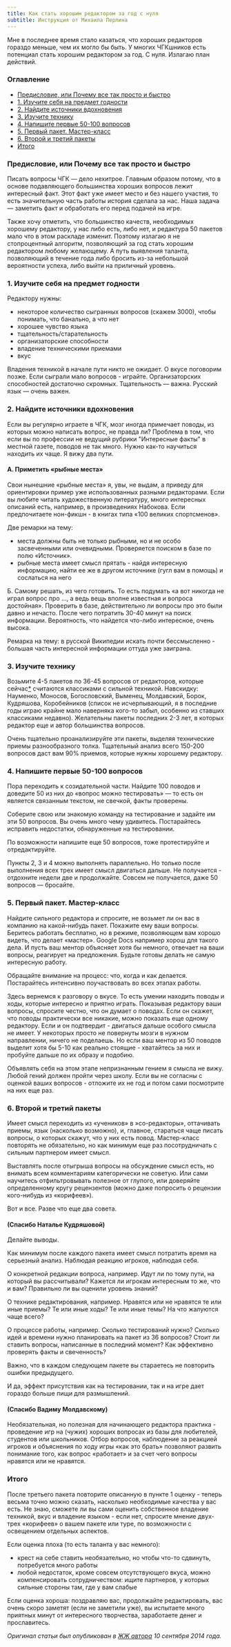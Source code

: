 ```yaml
---
title: Как стать хорошим редактором за год с нуля
subtitle: Инструкция от Михаила Перлина
---
```


Мне в последнее время стало казаться, что хороших редакторов гораздо меньше, чем их могло бы быть. У многих ЧГКшников есть потенциал стать хорошим редактором за год. С нуля. Излагаю план действий.

### Оглавление
- [Предисловие, или Почему все так просто и быстро](#preface)
- [1. Изучите себя на предмет годности](#chapter-one)
- [2. Найдите источники вдохновения](#chapter-two)
- [3. Изучите технику](#chapter-three)
- [4. Напишите первые 50-100 вопросов](#chapter-four)
- [5. Первый пакет. Мастер-класс](#chapter-five)
- [6. Второй и третий пакеты](#chapter-six)
- [Итого](#sum)

### Предисловие, или Почему все так просто и быстро <a name="preface"></a>

Писать вопросы ЧГК — дело нехитрое. Главным образом потому, что в основе подавляющего большинства хороших вопросов лежит интересный факт. Этот факт уже имеет место и без нашего участия, то есть значительную часть работы история сделала за нас. Наша задача — заметить факт и обработать его перед подачей на игре.

Также хочу отметить, что большинство качеств, необходимых хорошему редактору, у нас либо есть, либо нет, и редактура 50 пакетов мало что в этом раскладе изменит. Поэтому излагаю я не стопроцентный алгоритм, позволяющий за год стать хорошим редактором любому желающему. А путь выявления таланта, позволяющий в течение года либо бросить из-за небольшой вероятности успеха, либо выйти на приличный уровень.

### 1. Изучите себя на предмет годности <a name="chapter-one"></a>

Редактору нужны:
- некоторое количество сыгранных вопросов (скажем 3000), чтобы понимать, что банально, а что нет
- хорошее чувство языка
- тщательность/старательность
- организаторские способности
- владение техническими приемами
- вкус

Владения техникой в начале пути никто не ожидает. О вкусе поговорим позже. Если сыграли мало вопросов - играйте. Организаторских способностей достаточно скромных. Тщательность — важна. Русский язык — очень важен.

### 2. Найдите источники вдохновения <a name="chapter-two"></a>

Если вы регулярно играете в ЧГК, мозг иногда примечает поводы, из которых можно написать вопрос, не правда ли? Проблема в том, что если вы по профессии не ведущий рубрики "Интересные факты" в местной газете, поводов не так много. Нужно как-то научиться находить их чаще. Я вижу два пути.

#### А. Приметить «рыбные места»

Свои нынешние «рыбные места» я, увы, не выдам, а приведу для ориентировки пример уже использованных разными редакторами. Если вы любите читать художественную литературу, много интересных описаний есть, например, в произведениях Набокова. Если предпочитаете нон-фикшн - в книгах типа «100 великих спортсменов».

Две ремарки на тему:
- места должны быть не только рыбными, но и не особо засвеченными или очевидными. Проверяется поиском в базе по полю «Источник».
- рыбные места имеет смысл прятать - найдя интересную информацию, найти ее же в другом источнике (гугл вам в помощь) и сослаться на него

Б. Самому решать, из чего готовить. То есть подумать «а вот никогда не играл вопрос про ..., а ведь вещь вполне известная и вопроса достойная». Проверить в базе, действительно ли вопросы про это были давно и нечасто. После чего потратить 30-40 минут на поиск информации. Вероятность, что найдется что-либо интересное, очень высока.

Ремарка на тему: в русской Википедии искать почти бессмысленно - большая часть интересной информации оттуда уже заиграна.

### 3. Изучите технику <a name="chapter-three"></a>

Возьмите 4-5 пакетов по 36-45 вопросов от редакторов, которые сейчас[\*](#note) считаются классиками с сильной техникой. Навскидку: Науменко, Моносов, Богословский, Выменец, Молдавский, Борок, Кудряшова, Коробейников (список не исчерпывающий, я в последние годы играю крайне мало наверняка кого-то забыл, особенно из ставших классиками недавно). Желательны пакеты последних 2-3 лет, в которых редактор еще и автор большинства вопросов.

Очень тщательно проанализируйте эти пакеты, выделяя технические приемы разнообразного толка. Тщательный анализ всего 150-200 вопросов даст вам 90% приемов, которые нужны хорошему редактору.

### 4. Напишите первые 50-100 вопросов <a name="chapter-four"></a>

Пора переходить к созидательной части. Найдите 100 поводов и доведите 50 из них до «вопрос можно тестировать» — то есть он является связанным текстом, не свечкой, факты проверены.

Соберите свою или знакомую команду на тестирование и задайте им эти 50 вопросов. Вы очень много чему удивитесь. Постарайтесь исправить недостатки, обнаруженные на тестировании.

По возможности напишите еще 50 вопросов, тоже протестируйте и отредактируйте.

Пункты 2, 3 и 4 можно выполнять параллельно. Но только после выполнения всех трех имеет смысл двигаться дальше. Не получается - отдохните недели две и продолжайте. Совсем не получается, даже 50 вопросов — бросайте.

### 5. Первый пакет. Мастер-класс <a name="chapter-five"></a>

Найдите сильного редактора и спросите, не возьмет ли он вас в компанию на какой-нибудь пакет. Покажите ему ваши вопросы. Беритесь работать бесплатно, но в режиме, позволяющем вам хорошо видеть, что делает «мастер». Google Docs например хорош для такого дела. И пусть ваш ментор объясняет хотя бы немного, отвечает на ваши вопросы, реагирует на предложения. Будьте готовы делать не самую интересную работу.

Обращайте внимание на процесс: что, когда и как делается. Постарайтесь интенсивно поучаствовать во всех этапах работы.

Здесь вернемся к разговору о вкусе. То есть умении находить поводы и ходы, которые интересно и приятно играть. Показывая редактору ваши вопросы, спросите честно, что он думает о поводах. Если он скажет, что поводы практически все никакие, можно показать еще одному редактору. Если и он подтвердит - двигаться дальше особого смысла не имеет. У некоторых просто не повернуты мозги в нужном направлении, ничего не поделаешь. Но если ваш ментор из 50 поводов выделит хотя бы 5-10 как реально стоящие - хватайтесь за них и пробуйте дальше по их образу и подобию.

Объявлять себя на этом этапе непризнанным гением я смысла не вижу. Любой гений должен пройти через школу. Если вы не согласны с оценкой ваших вопросов - отложите их не год и потом сами посмотрите на них еще раз.

### 6. Второй и третий пакеты <a name="chapter-six"></a>

Имеет смысл переходить из «учеников» в »со-редакторы», оттачивать приемы, язык (насколько возможно), и, главное, стараться чаще писать вопросы, о которых скажут, что у них есть повод. Мастер-класс повторять не обязательно, но как минимум еще раз посотрудничать с сильным партнером имеет смысл.

Выставлять после отыгрыша вопросы на обсуждение смысл есть, но внимать всем комментариям категорически не советую. Или сами научитесь отфильтровывать полезное от глупого, или доверяйте определенному кругу рецензентов (можно даже попросить о рецензии кого-нибудь из «корифеев»).

Вот и все. Разве что еще два совета.

#### (Спасибо Наталье Кудряшовой)

Делайте выводы.

Как минимум после каждого пакета имеет смысл потратить время на серьезный анализ. Наблюдая реакцию игроков, наблюдая себя.

О конкретной редакции вопроса, например. Идут ли по тому пути, на который вы рассчитывали? Кажется ли игрокам интересным то же, что и вам? Правильно ли вы оценили уровень знаний?

О технике редактирования, например. Нравятся или не нравятся те или иные приемы? Те или иные ходы? Те или иные темы? На что жалуются чаще всего?

О процессе работы, например. Сколько тестирований нужно? Сколько идей и времени нужно планировать на пакет из 36 вопросов? Стоит ли ставить вопросы, написанные в последний момент? Как эффективно проверять факты и свеченность?

Важно, что в каждом следующем пакете вы стараетесь не повторить ошибки предыдущего.

И да, эффект присутствия как на тестировании, так и на игре дает гораздо больше пищи для размышлений.

#### (Спасибо Вадиму Молдавскому)

Необязательная, но полезная для начинающего редактора практика - проведение игр на (чужих) хороших вопросах из базы для любителей, студентов или школьников. Отбор вопросов, наблюдение за реакцией игроков и объяснения по ходу игры «как это брать» позволяют развить понимание того, как вопрос «работает» и за счет чего вопросы нравятся или не нравятся.

### Итого <a name="sum"></a>

После третьего пакета повторите описанную в пункте 1 оценку - теперь весьма точно можно сказать, насколько необходимые качества у вас есть. Не знаю, сможете ли вы сами оценить собственное владение техникой, вкус и владение языком - если нет, спросите мнение двух-трех «корифеев» о вашем пакете или туре, по возможности с освещением отдельных аспектов.

Если оценка плоха (то есть таланта у вас немного):
- крест на себе ставить необязательно, но чтобы что-то сдвинуть, потребуется много работы
- любой недостаток, кроме совсем отсутствующего вкуса, можно компенсировать сотрудничеством: ищите партнеров, у которых сильные стороны  там, где у вам слабые

Если оценка хороша: поздравляю вас, продолжайте редактировать, вас очень скоро заметят (если не заметили уже), вы испытаете много приятных минут от интересного творчества, заработаете денег и прославитесь.

<a name="note"></a>*Оригинал статьи был опубликован в [ЖЖ автора](https://ttzt.livejournal.com/114807.html) 10 сентября 2014 года.*

